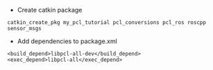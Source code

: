 * Create catkin package

```
catkin_create_pkg my_pcl_tutorial pcl_conversions pcl_ros roscpp sensor_msgs 
```

* Add dependencies to package.xml

```
<build_depend>libpcl-all-dev</build_depend>
<exec_depend>libpcl-all</exec_depend>
```